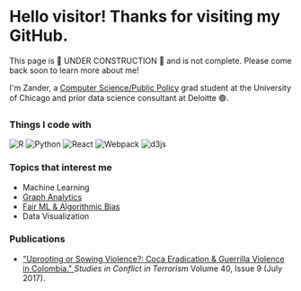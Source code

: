 <h1> Hello visitor! Thanks for visiting my GitHub.</h1>

<p> This page is 🚧 UNDER CONSTRUCTION 🚧 and is not complete. Please come back soon to learn more about me!
  
<p>
  I'm Zander, a <a href = 'https://capp.uchicago.edu/'>Computer Science/Public Policy<a> grad student at the University of Chicago and prior data science consultant at Deloitte 🟢.
</p>
<h3>Things I code with</h3>
<p>
  <img alt ="R" src = "https://img.shields.io/badge/%F0%9F%8F%B4%E2%80%8D%E2%98%A0%EF%B8%8F-R-blue" />
  <img alt="Python" src = "https://img.shields.io/badge/%F0%9F%90%8D-Python-green" />
  <img alt="React" src="https://img.shields.io/badge/-React-45b8d8?style=flat-square&logo=react&logoColor=white" />
  <img alt="Webpack" src="https://img.shields.io/badge/-Webpack-8DD6F9?style=flat-square&logo=webpack&logoColor=white" /> 
  <img alt="d3js" src="https://img.shields.io/badge/-D3.js-F9A03C?style=flat-square&logo=d3.js&logoColor=white" />
</p>
  
<h3>Topics that interest me</h3>
  <ul>
    <li>Machine Learning</li>
    <li>
      <a href = "https://github.com/zmwm37/aoty"> Graph Analytics</li>
    <li> 
      <a href = "https://github.com/zmwm37/fair-ml">Fair ML & Algorithmic Bias</a>
     </li>
    <li>Data Visualization</li>
  </ul>
  
  <h3>Publications</h3>
  <ul>
    <li>
      <a href = "https://www.researchgate.net/publication/308536467_Uprooting_or_Sowing_Violence_Coca_Eradication_and_Guerrilla_Violence_in_Colombia">
        "Uprooting or Sowing Violence?: Coca Eradication & Guerrilla Violence in Colombia."
      </a> 
      <i> 
        Studies in Conflict in Terrorism
      </i>
      Volume 40, Issue 9 (July 2017). 
    </li>
  
